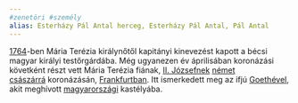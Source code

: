 ```yaml
---
#zenetöri #személy
alias: Esterházy Pál Antal herceg, Esterházy Pál Antal, Pál Antal
---
```


[1764](https://www.wikiwand.com/hu/1764 "1764")-ben Mária Terézia királynőtől kapitányi kinevezést kapott a bécsi magyar királyi testőrgárdába. Még ugyanezen év áprilisában koronázási követként részt vett Mária Terézia fiának, [II. Józsefnek](https://www.wikiwand.com/hu/II._J%C3%B3zsef_magyar_kir%C3%A1ly "II. József magyar király") [német császárrá](https://www.wikiwand.com/hu/N%C3%A9met_kir%C3%A1lyok_list%C3%A1ja "Német királyok listája") koronázásán, [Frankfurtban](https://www.wikiwand.com/hu/Frankfurt_am_Main "Frankfurt am Main"). Itt ismerkedett meg az ifjú [Goethével](https://www.wikiwand.com/hu/Johann_Wolfgang_von_Goethe "Johann Wolfgang von Goethe"), akit meghívott [magyarországi](https://www.wikiwand.com/hu/Magyarorsz%C3%A1g "Magyarország") kastélyába.